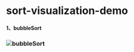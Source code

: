# sort-visualization-demo
#### 1、bubbleSort

### ![bubbleSort](https://z3.ax1x.com/2021/09/07/hTtVeI.gif)
